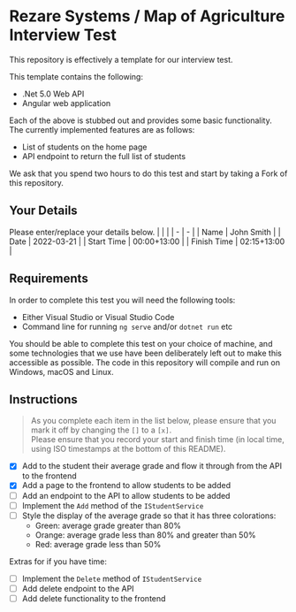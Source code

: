 # Rezare Systems / Map of Agriculture Interview Test

This repository is effectively a template for our interview test.

This template contains the following:
- .Net 5.0 Web API
- Angular web application

Each of the above is stubbed out and provides some basic functionality.  
The currently implemented features are as follows:
- List of students on the home page
- API endpoint to return the full list of students

We ask that you spend two hours to do this test and start by taking a Fork of this repository.  

## Your Details
Please enter/replace your details below.
|   |   |
| - | - |
| Name | John Smith |
| Date | 2022-03-21 |
| Start Time | 00:00+13:00 |
| Finish Time | 02:15+13:00 |

## Requirements
In order to complete this test you will need the following tools:
- Either Visual Studio or Visual Studio Code
- Command line for running `ng serve` and/or `dotnet run` etc

You should be able to complete this test on your choice of machine, and some technologies that we use have been deliberately left out to make this accessible as possible.
The code in this repository will compile and run on Windows, macOS and Linux.



## Instructions
> As you complete each item in the list below, please ensure that you mark it off by changing the `[]` to a `[x]`.  
> Please ensure that you record your start and finish time (in local time, using ISO timestamps at the bottom of this README).
> 
- [x] Add to the student their average grade and flow it through from the API to the frontend
- [x] Add a page to the frontend to allow students to be added
- [ ] Add an endpoint to the API to allow students to be added
- [ ] Implement the `Add` method of the `IStudentService`
- [ ] Style the display of the average grade so that it has three colorations:
  - Green: average grade greater than 80%
  - Orange: average grade less than 80% and greater than 50%
  - Red: average grade less than 50%

Extras for if you have time:
- [ ] Implement the `Delete` method of `IStudentService`
- [ ] Add delete endpoint to the API
- [ ] Add delete functionality to the frontend
